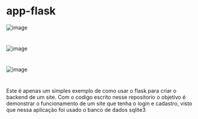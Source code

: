 # app-flask

![image](https://user-images.githubusercontent.com/72580077/226483284-f3446f03-d78b-4085-9f05-c42fe92f66ed.png)
#
![image](https://user-images.githubusercontent.com/72580077/226483335-d7e1bf22-c21d-432e-abb1-6a0a2c19f2d7.png)
#
![image](https://user-images.githubusercontent.com/72580077/226483379-4e70c8d3-4abd-4615-ba25-7d836cc78528.png)
#

Este é apenas um simples exemplo de como usar o flask para criar o backend de um site. Com o codigo escrito nesse repositorio o objetivo é demonstrar o funcionamento de um site que tenha o login e cadastro, visto que nessa aplicação foi usado o banco de dados sqlite3
